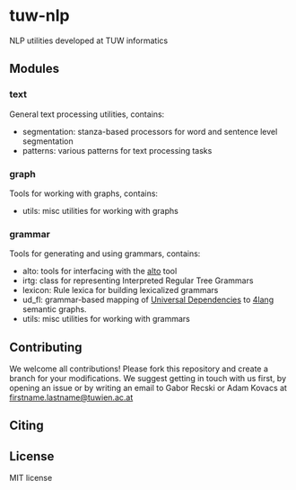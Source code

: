 # tuw-nlp

NLP utilities developed at TUW informatics

## Modules

### text 

General text processing utilities, contains:
- segmentation: stanza-based processors for word and sentence level segmentation
- patterns: various patterns for text processing tasks 

### graph
Tools for working with graphs, contains:
- utils: misc utilities for working with graphs

### grammar
Tools for generating and using grammars, contains:
- alto: tools for interfacing with the [alto](https://github.com/coli-saar/alto) tool
- irtg: class for representing Interpreted Regular Tree Grammars
- lexicon: Rule lexica for building lexicalized grammars
- ud_fl: grammar-based mapping of [Universal Dependencies](https://universaldependencies.org/) to [4lang]() semantic graphs.
- utils: misc utilities for working with grammars

## Contributing

We welcome all contributions! Please fork this repository and create a branch for your modifications. We suggest getting in touch with us first, by opening an issue or by writing an email to Gabor Recski or Adam Kovacs at firstname.lastname@tuwien.ac.at

## Citing

## License 

MIT license
